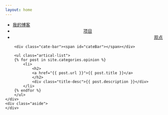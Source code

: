 ```yaml
---
layout: home
---
```


<div class="index-content opinion">
    <div class="section">
        <ul class="artical-cate">
            <li style="text-align:left"><a href="/"><span>我的博客</span></a></li>
            <li style="text-align:center"><a href="/project"><span>项目</span></a></li>
            <li class="on"  style="text-align:right"><a href="/opinion"><span>观点</span></a></li>
        </ul>

        <div class="cate-bar"><span id="cateBar"></span></div>

        <ul class="artical-list">
        {% for post in site.categories.opinion %}
            <li>
                <h2>
                <a href="{{ post.url }}">{{ post.title }}</a>
                </h2>
                <div class="title-desc">{{ post.description }}</div>
            </li>
        {% endfor %}
        </ul>    
    </div>
    <div class="aside">
    </div>
</div>
